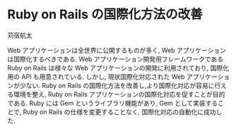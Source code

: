 # Ruby on Rails の国際化方法の改善

苅宿航太

Web アプリケーションは全世界に公開するものが多く, Web アプリケーションは国際化するべきである.
Web アプリケーション開発用フレームワークである Ruby on Rails は様々な Web アプリケーションの開発に利用されており, 国際化用の API も用意されている.
しかし, 現状国際化対応された Web アプリケーションが少ない. 
Ruby on Rails の国際化方法を改善し,より国際化対応が容易に行える環境を整え, Ruby on Rails アプリケーションの国際化対応を促すことが目的である.
Ruby には Gem というライブラリ機能があり, Gem として実装することで, Ruby on Rails の仕様を変更することなく, 国際化対応の自動化に成功した.
